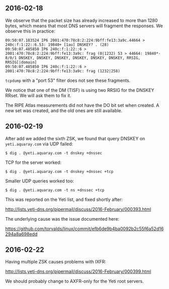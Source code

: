 2016-02-18
----
We observe that the packet size has already increased to more than
1280 bytes, which means that most DNS servers will fragment the
responses. We observe this in practice:

    09:50:07.183524 IP6 2001:470:78c8:2:224:9bff:fe13:3a9c.44664 > 240c:f:1:22::6.53: 19840+ [1au] DNSKEY? . (28)
    09:50:07.485850 IP6 240c:f:1:22::6 > 2001:470:78c8:2:224:9bff:fe13:3a9c: frag (0|1232) 53 > 44664: 19840*- 8/0/1 DNSKEY, DNSKEY, DNSKEY, DNSKEY, DNSKEY, DNSKEY, RRSIG, RRSIG[|domain]
    09:50:07.485850 IP6 240c:f:1:22::6 > 2001:470:78c8:2:224:9bff:fe13:3a9c: frag (1232|258)

`tcpdump` with a "port 53" filter does not see these fragments.

We notice that one of the DM (TISF) is using two RRSIG for the DNSKEY
RRset. We will ask them to fix it.

The RIPE Atlas measurements did not have the DO bit set when created.
A new set was created, and the old ones are still available.

2016-02-19
----
After add we added the sixth ZSK, we found that query DNSKEY on
`yeti.aquaray.com` via UDP failed:

    $ dig . @yeti.aquaray.com -t dnskey +dnssec 

TCP for the server worked:

    $ dig . @yeti.aquaray.com -t dnskey +dnssec +tcp

Smaller UDP queries worked too:

    $ dig . @yeti.aquaray.com -t ns +dnssec +tcp

This was reported on the Yeti list, and fixed shortly after:

http://lists.yeti-dns.org/pipermail/discuss/2016-February/000393.html

The underlying cause was the issue documented here:

https://github.com/torvalds/linux/commit/efb6de9b4ba0092b2c55f6a52d16294a8a698edd

2016-02-22
----
Having multiple ZSK causes problems with IXFR:

http://lists.yeti-dns.org/pipermail/discuss/2016-February/000399.html

We should probably change to AXFR-only for the Yeti root servers.
